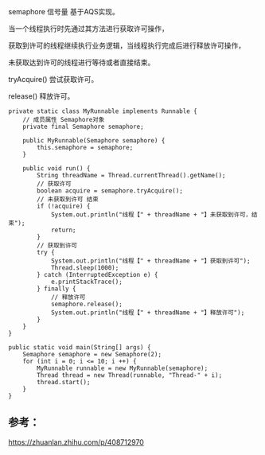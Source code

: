 semaphore 信号量 基于AQS实现。

当一个线程执行时先通过其方法进行获取许可操作，

获取到许可的线程继续执行业务逻辑，当线程执行完成后进行释放许可操作，

未获取达到许可的线程进行等待或者直接结束。

tryAcquire() 尝试获取许可。

release() 释放许可。

```
private static class MyRunnable implements Runnable {
    // 成员属性 Semaphore对象
    private final Semaphore semaphore;
​
    public MyRunnable(Semaphore semaphore) {
        this.semaphore = semaphore;
    }
​
    public void run() {
        String threadName = Thread.currentThread().getName();
        // 获取许可
        boolean acquire = semaphore.tryAcquire();
        // 未获取到许可 结束
        if (!acquire) {
            System.out.println("线程【" + threadName + "】未获取到许可，结束");
            return;
        }
        // 获取到许可
        try {
            System.out.println("线程【" + threadName + "】获取到许可");
            Thread.sleep(1000);
        } catch (InterruptedException e) {
            e.printStackTrace();
        } finally {
            // 释放许可
            semaphore.release();
            System.out.println("线程【" + threadName + "】释放许可");
        }
    }
}
```

```
public static void main(String[] args) {
    Semaphore semaphore = new Semaphore(2);
    for (int i = 0; i <= 10; i ++) {
        MyRunnable runnable = new MyRunnable(semaphore);
        Thread thread = new Thread(runnable, "Thread-" + i);
        thread.start();
    }
}
```


参考：
---
https://zhuanlan.zhihu.com/p/408712970